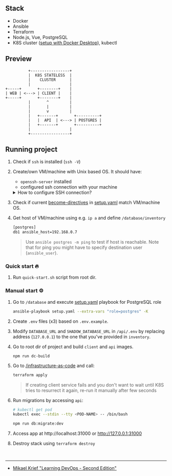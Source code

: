 ## Stack

- Docker
- Ansible
- Terraform
- Node.js, Vue, PostgreSQL
- K8S cluster ([setup with Docker Desktop](https://docs.docker.com/desktop/kubernetes/)), kubectl

## Preview

```
          +-----------------+
          |  K8S STATELESS  |
          |    CLUSTER      |
          |                 |
+-----+       +--------+    |
| WEB | <---> | CLIENT |    |
+-----+       +--------+    |
          |       ^         |
          |       |         |
          |       v         |
          |   +-------+       +----------+
          |   |  API  | <---> | POSTGRES |
          |   +-------+       +----------+
          |                 |
          +-----------------+
```

## Running project

1. Check if `ssh` is installed (`ssh -V`)
2. Create/own VM/machine with Unix based OS. It should have:

   - `openssh-server` installed
   - configured ssh connection with your machine

   <details>
   <summary>How to configure SSH connection?</summary>
      
   1. Generate key named `id_cass` (for different name, reflect change in [ansible.cfg](./database/ansible.cfg))

   ```sh
   sh-keygen -t rsa -b 4096 -f ~/.ssh/id_cass
   ```

   2. Paste public key (`~/.ssh/id_cass.pub`) content to `~/.ssh/authorized_keys` on VM/machine

   </details>

3. Check if current [become-directives](https://docs.ansible.com/ansible/latest/playbook_guide/playbooks_privilege_escalation.html#become-directives) in [setup.yaml](./database/setup.yaml) match VM/machine OS.

4. Get host of VM/machine using e.g. `ip a` and define `/database/inventory`

   ```sh
   [postgres]
   db1 ansible_host=192.168.0.7
   ```

   > Use `ansible postgres -m ping` to test if host is reachable. Note that for ping you might have to specify destination user (`ansible_user`).

### Quick start 🔥

1. Run `quick-start.sh` script from root dir.

### Manual start ⚙️

1. Go to `/database` and execute [setup.yaml](./database/setup.yaml) playbook for PostgreSQL role

   ```sh
   ansible-playbook setup.yaml --extra-vars "role=postgres" -K
   ```

2. Create `.env` files (x3) based on `.env.example`.

3. Modify `DATABASE_URL` and `SHADOW_DATABASE_URL` in `/api/.env` by replacing address (`127.0.0.1`) to the one that you've provided in `inventory`.

4. Go to root dir of project and build `client` and `api` images.

   ```
   npm run dc-build
   ```

5. Go to [/infrastructure-as-code](./infrastructure-as-code/) and call:

   ```sh
   terraform apply
   ```

   > If creating client service fails and you don't want to wait until K8S tries to resurrect it again, re-run it manually after few seconds

6. Run migrations by accessing `api`:

   ```sh
   # kubectl get pod
   kubectl exec --stdin --tty <POD-NAME> -- /bin/bash

   npm run db:migrate:dev
   ```

7. Access app at http://localhost:31000 or http://127.0.0.1:31000

8. Destroy stack using `terraform destroy`

<br/>

---

- [Mikael Krief "Learning DevOps - Second Edition"](https://www.amazon.com/Learning-DevOps-comprehensive-accelerating-Kubernetes/dp/1801818967)
